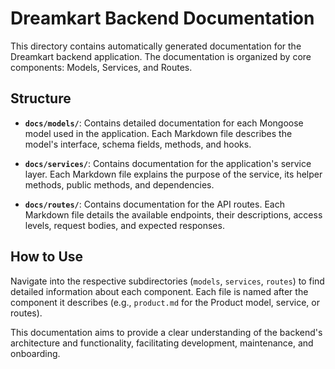 # Dreamkart Backend Documentation

This directory contains automatically generated documentation for the Dreamkart backend application. The documentation is organized by core components: Models, Services, and Routes.

## Structure

*   **`docs/models/`**: Contains detailed documentation for each Mongoose model used in the application. Each Markdown file describes the model's interface, schema fields, methods, and hooks.

*   **`docs/services/`**: Contains documentation for the application's service layer. Each Markdown file explains the purpose of the service, its helper methods, public methods, and dependencies.

*   **`docs/routes/`**: Contains documentation for the API routes. Each Markdown file details the available endpoints, their descriptions, access levels, request bodies, and expected responses.

## How to Use

Navigate into the respective subdirectories (`models`, `services`, `routes`) to find detailed information about each component. Each file is named after the component it describes (e.g., `product.md` for the Product model, service, or routes).

This documentation aims to provide a clear understanding of the backend's architecture and functionality, facilitating development, maintenance, and onboarding.
